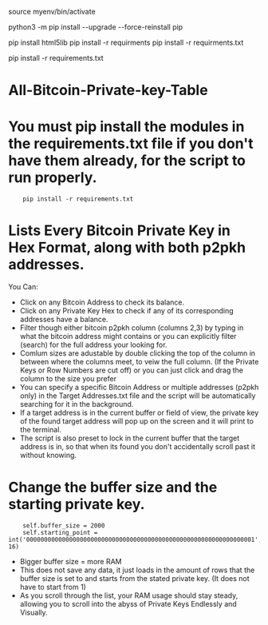  source myenv/bin/activate

python3 -m pip install --upgrade --force-reinstall pip



pip install html5lib
pip install -r requirments
pip install -r requirments.txt

pip install -r requirements.txt



# All-Bitcoin-Private-key-Table
# You must pip install the modules in the requirements.txt file if you don't have them already, for the script to run properly. 
        pip install -r requirements.txt
# Lists Every Bitcoin Private Key in Hex Format, along with both p2pkh addresses.
You Can:
- Click on any Bitcoin Address to check its balance.
- Click on any Private Key Hex to check if any of its corresponding addresses have a balance.
- Filter though either bitcoin p2pkh column (columns 2,3) by typing in what the bitcoin address might contains or you can explicitly filter (search) for the full address your looking for.
- Comlum sizes are adustable by double clicking the top of the column in between where the columns meet, to veiw the full column. (If the Private Keys or Row Numbers are cut off) or you can just click and drag the column to the size you prefer
- You can specify a specific Bitcoin Address or multiple addresses (p2pkh only) in the Target Addresses.txt file and the script will be automatically searching for it in the background.
- If a target address is in the current buffer or field of view, the private key of the found target address will pop up on the screen and it will print to the terminal.
- The script is also preset to lock in the current buffer that the target address is in, so that when its found you don't accidentally scroll past it without knowing.
# Change the buffer size and the starting private key.
        self.buffer_size = 2000
        self.starting_point = int('0000000000000000000000000000000000000000000000000000000000000001', 16)
- Bigger buffer size = more RAM
- This does not save any data, it just loads in the amount of rows that the buffer size is set to and starts from the stated private key. (It does not have to start from 1)
- As you scroll through the list, your RAM usage should stay steady, allowing you to scroll into the abyss of Private Keys Endlessly and Visually.

